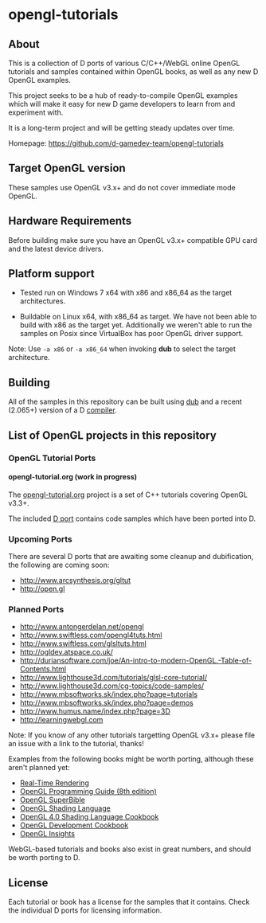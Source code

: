 # opengl-tutorials

## About

This is a collection of D ports of various C/C++/WebGL online OpenGL tutorials
and samples contained within OpenGL books, as well as any new D OpenGL examples.

This project seeks to be a hub of ready-to-compile OpenGL examples which will
make it easy for new D game developers to learn from and experiment with.

It is a long-term project and will be getting steady updates over time.

Homepage: https://github.com/d-gamedev-team/opengl-tutorials

## Target OpenGL version

These samples use OpenGL v3.x+ and do not cover immediate mode OpenGL.

## Hardware Requirements

Before building make sure you have an OpenGL v3.x+ compatible GPU card and the
latest device drivers.

## Platform support

- Tested run on Windows 7 x64 with x86 and x86_64 as the target architectures.

- Buildable on Linux x64, with x86_64 as target.
We have not been able to build with x86 as the target yet.
Additionally we weren't able to run the samples on Posix since
VirtualBox has poor OpenGL driver support.

Note: Use `-a x86` or `-a x86_64` when invoking **dub** to select the target architecture.

## Building

All of the samples in this repository can be built using [dub] and a recent (2.065+)
version of a D [compiler][compilers].

## List of OpenGL projects in this repository

### OpenGL Tutorial Ports

#### opengl-tutorial.org (work in progress)

The [opengl-tutorial.org] project is a set of C++ tutorials covering OpenGL v3.3+.

The included [D port][opengl-tutorial-port] contains code samples which have been ported into D.

[opengl-tutorial.org]: http://www.opengl-tutorial.org/
[opengl-tutorial-port]: https://github.com/d-gamedev-team/opengl-tutorials/tree/master/ports/opengl-tutorial.org

### Upcoming Ports

There are several D ports that are awaiting some cleanup and dubification,
the following are coming soon:

- http://www.arcsynthesis.org/gltut
- http://open.gl

### Planned Ports

- http://www.antongerdelan.net/opengl
- http://www.swiftless.com/opengl4tuts.html
- http://www.swiftless.com/glsltuts.html
- http://ogldev.atspace.co.uk/
- http://duriansoftware.com/joe/An-intro-to-modern-OpenGL.-Table-of-Contents.html
- http://www.lighthouse3d.com/tutorials/glsl-core-tutorial/
- http://www.lighthouse3d.com/cg-topics/code-samples/
- http://www.mbsoftworks.sk/index.php?page=tutorials
- http://www.mbsoftworks.sk/index.php?page=demos
- http://www.humus.name/index.php?page=3D
- http://learningwebgl.com

Note: If you know of any other tutorials targetting OpenGL v3.x+ please file an issue
with a link to the tutorial, thanks!

Examples from the following books might be worth porting,
although these aren't planned yet:

- [Real-Time Rendering](http://www.realtimerendering.com/)
- [OpenGL Programming Guide (8th edition)](http://amzn.com/0321773039)
- [OpenGL SuperBible](http://www.openglsuperbible.com/)
- [OpenGL Shading Language](http://amzn.com/0321637631)
- [OpenGL 4.0 Shading Language Cookbook](http://amzn.com/1782167021)
- [OpenGL Development Cookbook](http://amzn.com/1849695040)
- [OpenGL Insights](http://amzn.com/1439893764)

WebGL-based tutorials and books also exist in great numbers,
and should be worth porting to D.

## License

Each tutorial or book has a license for the samples that it contains.
Check the individual D ports for licensing information.

[dub]: http://code.dlang.org/download
[Derelict3]: https://github.com/aldacron/Derelict3
[glad]: https://github.com/Dav1dde/glad
[compilers]: http://wiki.dlang.org/Compilers
